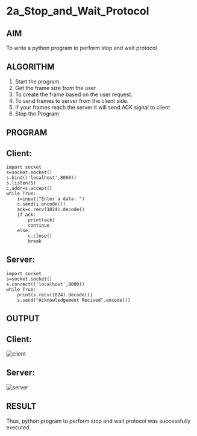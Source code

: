 # 2a_Stop_and_Wait_Protocol
## AIM 
To write a python program to perform stop and wait protocol
## ALGORITHM
1. Start the program.
2. Get the frame size from the user
3. To create the frame based on the user request.
4. To send frames to server from the client side.
5. If your frames reach the server it will send ACK signal to client
6. Stop the Program
## PROGRAM
## Client:
```
import socket
s=socket.socket()
s.bind(('localhost',8000))
s.listen(5)
c,addr=s.accept()
while True:
    i=input("Enter a data: ")
    c.send(i.encode())
    ack=c.recv(1024).decode()
    if ack:
        print(ack)
        continue
    else:
        c.close()
        break
```
## Server:
```
import socket
s=socket.socket()
s.connect(('localhost',8000))
while True:
    print(s.recv(1024).decode())
    s.send("Acknowledgement Recived".encode())
```
## OUTPUT
## Client:
![client](https://github.com/NaliniG007/2a_Stop_and_Wait_Protocol/assets/149365037/8c5259fa-37e3-410e-8a75-4e5973fd578f)
## Server:
![server](https://github.com/NaliniG007/2a_Stop_and_Wait_Protocol/assets/149365037/f6630578-3291-4674-a459-24e437c93126)


## RESULT
Thus, python program to perform stop and wait protocol was successfully executed.
